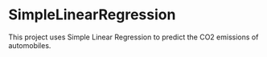 # SimpleLinearRegression

This project uses Simple Linear Regression to predict the CO2 emissions of automobiles.
